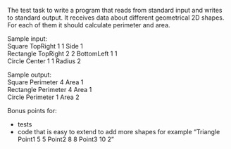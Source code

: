 The test task to write a program that reads from standard input and writes to standard output.
It receives data about different geometrical 2D shapes. For each of them it should calculate perimeter and area.

Sample input:  
Square TopRight 1 1 Side 1  
Rectangle TopRight 2 2 BottomLeft 1 1  
Circle Center 1 1 Radius 2  

Sample output:  
Square Perimeter 4 Area 1  
Rectangle Perimeter 4 Area 1  
Circle Perimeter 1 Area 2  

Bonus points for:
- tests
- code that is easy to extend to add more shapes
for example “Triangle Point1 5 5 Point2 8 8 Point3 10 2”
